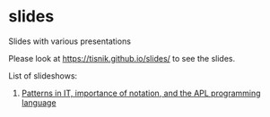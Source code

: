 # slides

Slides with various presentations

Please look at https://tisnik.github.io/slides/ to see the slides.

List of slideshows:

1. [Patterns in IT, importance of notation, and the APL programming language](https://tisnik.github.io/slides/notation_apl.html#/)
